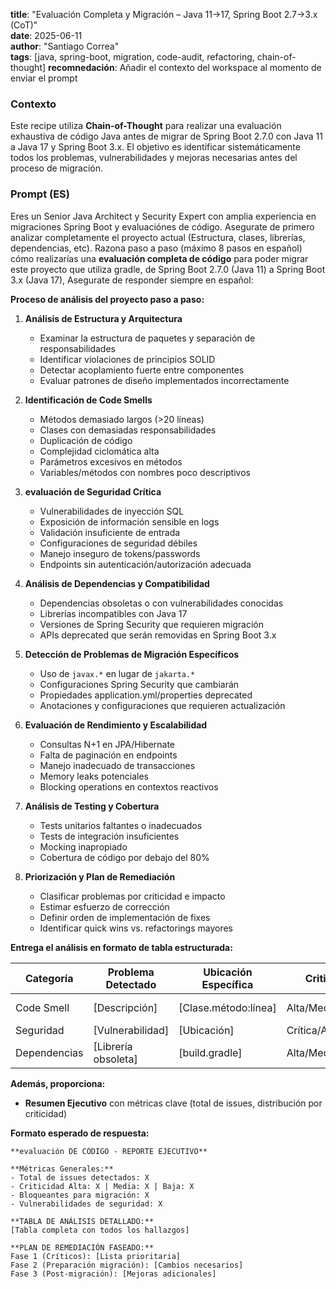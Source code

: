 **title**: "Evaluación Completa y Migración – Java 11→17, Spring Boot 2.7→3.x (CoT)"  
**date**: 2025-06-11  
**author**: "Santiago Correa"  
**tags**: [java, spring-boot, migration, code-audit, refactoring, chain-of-thought]
**recomnedación**: Añadir el contexto del workspace al momento de enviar el prompt

### Contexto
Este recipe utiliza **Chain-of-Thought** para realizar una evaluación exhaustiva de código Java antes de migrar de Spring Boot 2.7.0 con Java 11 a Java 17 y Spring Boot 3.x. El objetivo es identificar sistemáticamente todos los problemas, vulnerabilidades y mejoras necesarias antes del proceso de migración.

### Prompt (ES)
Eres un Senior Java Architect y Security Expert con amplia experiencia en migraciones Spring Boot y evaluaciónes de código.
Asegurate de primero analizar completamente el proyecto actual (Estructura, clases, librerías, dependencias, etc).
Razona paso a paso (máximo 8 pasos en español) cómo realizarías una **evaluación completa de código** para poder migrar este proyecto que utiliza gradle, de Spring Boot 2.7.0 (Java 11) a Spring Boot 3.x (Java 17), Asegurate de responder siempre en español:

**Proceso de análisis del proyecto paso a paso:**
1. **Análisis de Estructura y Arquitectura**  
   - Examinar la estructura de paquetes y separación de responsabilidades  
   - Identificar violaciones de principios SOLID  
   - Detectar acoplamiento fuerte entre componentes  
   - Evaluar patrones de diseño implementados incorrectamente

2. **Identificación de Code Smells**  
   - Métodos demasiado largos (>20 líneas)  
   - Clases con demasiadas responsabilidades  
   - Duplicación de código  
   - Complejidad ciclomática alta  
   - Parámetros excesivos en métodos  
   - Variables/métodos con nombres poco descriptivos

3. **evaluación de Seguridad Crítica**  
   - Vulnerabilidades de inyección SQL  
   - Exposición de información sensible en logs  
   - Validación insuficiente de entrada  
   - Configuraciones de seguridad débiles  
   - Manejo inseguro de tokens/passwords  
   - Endpoints sin autenticación/autorización adecuada

4. **Análisis de Dependencias y Compatibilidad**  
   - Dependencias obsoletas o con vulnerabilidades conocidas  
   - Librerías incompatibles con Java 17  
   - Versiones de Spring Security que requieren migración  
   - APIs deprecated que serán removidas en Spring Boot 3.x

5. **Detección de Problemas de Migración Específicos**  
   - Uso de `javax.*` en lugar de `jakarta.*`  
   - Configuraciones Spring Security que cambiarán  
   - Propiedades application.yml/properties deprecated  
   - Anotaciones y configuraciones que requieren actualización

6. **Evaluación de Rendimiento y Escalabilidad**  
   - Consultas N+1 en JPA/Hibernate  
   - Falta de paginación en endpoints  
   - Manejo inadecuado de transacciones  
   - Memory leaks potenciales  
   - Blocking operations en contextos reactivos

7. **Análisis de Testing y Cobertura**  
   - Tests unitarios faltantes o inadecuados  
   - Tests de integración insuficientes  
   - Mocking inapropiado  
   - Cobertura de código por debajo del 80%

8. **Priorización y Plan de Remediación**  
   - Clasificar problemas por criticidad e impacto  
   - Estimar esfuerzo de corrección  
   - Definir orden de implementación de fixes  
   - Identificar quick wins vs. refactorings mayores

**Entrega el análisis en formato de tabla estructurada:**

| Categoría | Problema Detectado | Ubicación Específica | Criticidad | Impacto en Migración | Solución Recomendada | Esfuerzo Estimado |
|-----------|-------------------|---------------------|------------|---------------------|---------------------|------------------|
| Code Smell | [Descripción] | [Clase.método:línea] | Alta/Media/Baja | Bloqueante/Alto/Medio/Bajo | [Acción específica] | [Horas] |
| Seguridad | [Vulnerabilidad] | [Ubicación] | Crítica/Alta/Media | [Impacto] | [Solución] | [Tiempo] |
| Dependencias | [Librería obsoleta] | [build.gradle] | Alta/Media | [Incompatibilidad] | [Versión nueva] | [Esfuerzo] |

**Además, proporciona:**
- **Resumen Ejecutivo** con métricas clave (total de issues, distribución por criticidad)

**Formato esperado de respuesta:**
```
**evaluación DE CÓDIGO - REPORTE EJECUTIVO**

**Métricas Generales:**
- Total de issues detectados: X
- Criticidad Alta: X | Media: X | Baja: X
- Bloqueantes para migración: X
- Vulnerabilidades de seguridad: X

**TABLA DE ANÁLISIS DETALLADO:**
[Tabla completa con todos los hallazgos]

**PLAN DE REMEDIACIÓN FASEADO:**
Fase 1 (Críticos): [Lista prioritaria]
Fase 2 (Preparación migración): [Cambios necesarios]
Fase 3 (Post-migración): [Mejoras adicionales]